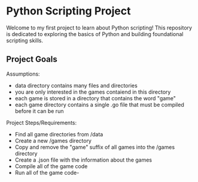 # Python Scripting Project

Welcome to my first project to learn about Python scripting! This repository is dedicated to exploring the basics of Python and building foundational scripting skills.

## Project Goals

Assumptions:

- data directory contains many files and directories
- you are only interested in the games contaiend in this directory
- each game is stored in a directory that contains the word "game"
- each game directory contains a single .go file that must be compiled before it can be run


Project Steps/Requirements:

- Find all game directories from /data
- Create a new /games directory 
- Copy and remove the "game" suffix of all games into the /games directory
- Create a .json file with the information about the games
- Compile all of the game code 
- Run all of the game code-
